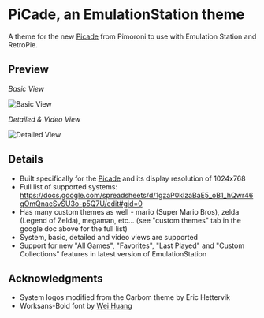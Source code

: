 # PiCade, an EmulationStation theme
A theme for the new [Picade](https://shop.pimoroni.com/products/picade) from Pimoroni to use with Emulation Station and RetroPie.

## Preview

*Basic View*

![Basic View](https://i.imgur.com/AtrZn5kl.png)

*Detailed & Video View*

![Detailed View](https://i.imgur.com/44ImH5ul.png)

## Details

- Built specifically for the [Picade](https://shop.pimoroni.com/products/picade) and its display resolution of 1024x768
- Full list of supported systems: https://docs.google.com/spreadsheets/d/1gzaP0klzaBaE5_oB1_hQwr46qOmQnacSvSU3o-p5Q7U/edit#gid=0
- Has many custom themes as well - mario (Super Mario Bros), zelda (Legend of Zelda), megaman, etc... (see "custom themes" tab in the google doc above for the full list) 
- System, basic, detailed and video views are supported
- Support for new "All Games", "Favorites", "Last Played" and "Custom Collections" features in latest version of EmulationStation

## Acknowledgments

- System logos modified from the Carbom theme by Eric Hettervik
- Worksans-Bold font by [Wei Huang](https://fonts.google.com/specimen/Work+Sans)
